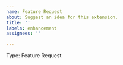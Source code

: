 ```yaml
---
name: Feature Request
about: Suggest an idea for this extension.
title: ''
labels: enhancement
assignees: ''

---
```


Type: Feature Request

<!-- 
Suggest improvements for the Keil Studio Pack extension here.

Suggest improvements for…
- The build tools or csolution standard here: https://github.com/Open-CMSIS-Pack/devtools/issues.
- The Csolution extension here: https://github.com/ARM-software/vscode-cmsis-csolution/issues.
- The embedded debug extension here: https://github.com/ARM-software/vscode-embedded-debug/issues.
- The USB device management extension here: https://github.com/ARM-software/vscode-device-manager/issues.

If you are unsure which component is impacted by your request, create it here for triage.
-->

<!-- Describe the feature you'd like. -->
